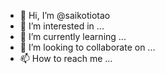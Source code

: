 - 👋 Hi, I’m @saikotiotao
- 👀 I’m interested in ...
- 🌱 I’m currently learning ...
- 💞️ I’m looking to collaborate on ...
- 📫 How to reach me ...

<!---
saikotiotao/saikotiotao is a ✨ special ✨ repository because its `README.md` (this file) appears on your GitHub profile.
You can click the Preview link to take a look at your changes.
--->
